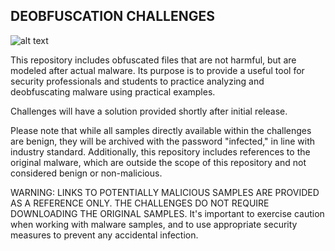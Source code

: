 ## DEOBFUSCATION CHALLENGES

![alt text](https://github.com/ATTACKnDEFEND/Deobfuscation-Challenges/blob/main/image.png)

This repository includes obfuscated files that are not harmful, but are modeled after actual malware. Its purpose is to provide a useful tool for security professionals and students to practice analyzing and deobfuscating malware using practical examples.

Challenges will have a solution provided shortly after initial release.

Please note that while all samples directly available within the challenges are benign, they will be archived with the password "infected," in line with industry standard. Additionally, this repository includes references to the original malware, which are outside the scope of this repository and not considered benign or non-malicious.

WARNING: LINKS TO POTENTIALLY MALICIOUS SAMPLES ARE PROVIDED AS A REFERENCE ONLY. THE CHALLENGES DO NOT REQUIRE DOWNLOADING THE ORIGINAL SAMPLES. It's important to exercise caution when working with malware samples, and to use appropriate security measures to prevent any accidental infection.






